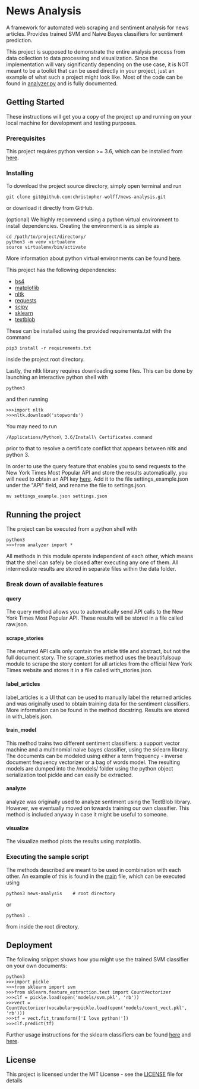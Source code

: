 # News Analysis

A framework for automated web scraping and sentiment analysis for news articles. Provides trained SVM and Naive Bayes classifiers for sentiment prediction.

This project is supposed to demonstrate the entire analysis process from data collection to data processing and visualization. Since the implementation will vary significantly depending on the use case, it is NOT meant to be a toolkit that can be used directly in your project, just an example of what such a project might look like. Most of the code can be found in [analyzer.py](analyzer.py) and is fully documented.

## Getting Started

These instructions will get you a copy of the project up and running on your local machine for development and testing purposes.

### Prerequisites

This project requires python version >= 3.6, which can be installed from [here](https://www.python.org/downloads/).

### Installing

To download the project source directory, simply open terminal and run
```
git clone git@github.com:christopher-wolff/news-analysis.git
```
or download it directly from GitHub.

(optional) We highly recommend using a python virtual environment to install dependencies. Creating the environment is as simple as
```
cd /path/to/project/directory/
python3 -m venv virtualenv
source virtualenv/bin/activate
```
More information about python virtual environments can be found [here](https://virtualenv.pypa.io/en/stable/userguide/).

This project has the following dependencies:
* [bs4](https://www.crummy.com/software/BeautifulSoup/)
* [matplotlib](https://matplotlib.org/)
* [nltk](http://www.nltk.org/)
* [requests](http://docs.python-requests.org/en/master/)
* [scipy](https://www.scipy.org/)
* [sklearn](http://scikit-learn.org/)
* [textblob](https://pypi.python.org/pypi/textblob)

These can be installed using the provided requirements.txt with the command
```
pip3 install -r requirements.txt
```
inside the project root directory.

Lastly, the nltk library requires downloading some files. This can be done by launching an interactive python shell with
```
python3
```
and then running
```
>>>import nltk
>>>nltk.download('stopwords')
```
You may need to run
```
/Applications/Python\ 3.6/Install\ Certificates.command
```
prior to that to resolve a certificate conflict that appears between nltk and python 3.

In order to use the query feature that enables you to send requests to the New York Times Most Popular API and store the results automatically, you will need to obtain an API key [here](https://developer.nytimes.com/signup). Add it to the file settings_example.json under the "API" field, and rename the file to settings.json.
```
mv settings_example.json settings.json
```

## Running the project

The project can be executed from a python shell with
```
python3
>>>from analyzer import *
```

All methods in this module operate independent of each other, which means that the shell can safely be closed after executing any one of them. All intermediate results are stored in separate files within the data folder.

### Break down of available features
#### query
The query method allows you to automatically send API calls to the New York Times Most Popular API. These results will be stored in a file called raw.json.

#### scrape_stories
The returned API calls only contain the article title and abstract, but not the full document story. The scrape_stories method uses the beautifulsoup module to scrape the story content for all articles from the official New York Times website and stores it in a file called with_stories.json.

#### label_articles
label_articles is a UI that can be used to manually label the returned articles and was originally used to obtain training data for the sentiment classifiers. More information can be found in the method docstring. Results are stored in with_labels.json.

#### train_model
This method trains two different sentiment classifiers: a support vector machine and a multinomial naive bayes classifier, using the sklearn library. The documents can be modeled using either a term frequency - inverse document frequency vectorizer or a bag of words model. The resulting models are dumped into the /models/ folder using the python object serialization tool pickle and can easily be extracted.

#### analyze
analyze was originally used to analyze sentiment using the TextBlob library. However, we eventually moved on towards training our own classifier. This method is included anyway in case it might be useful to someone.

#### visualize
The visualize method plots the results using matplotlib.

### Executing the sample script
The methods described are meant to be used in combination with each other. An example of this is found in the [main](__main__.py) file, which can be executed using
```
python3 news-analysis    # root directory
```
or
```
python3 .
```
from inside the root directory.

## Deployment

The following snippet shows how you might use the trained SVM classifier on your own documents:
```
python3
>>>import pickle
>>>from sklearn import svm
>>>from sklearn.feature_extraction.text import CountVectorizer
>>>clf = pickle.load(open('models/svm.pkl', 'rb'))
>>>vect = CountVectorizer(vocabulary=pickle.load(open('models/count_vect.pkl', 'rb')))
>>>tf = vect.fit_transform(['I love python!'])
>>>clf.predict(tf)
```
Further usage instructions for the sklearn classifiers can be found [here](http://scikit-learn.org/stable/modules/generated/sklearn.svm.SVC.html) and [here](http://scikit-learn.org/stable/modules/generated/sklearn.naive_bayes.MultinomialNB.html).

## License

This project is licensed under the MIT License - see the [LICENSE](LICENSE) file for details
